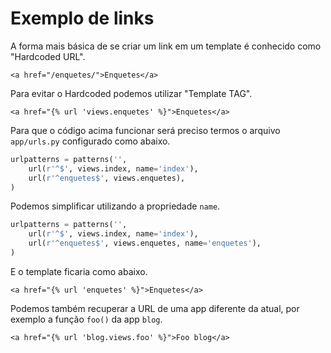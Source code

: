 Exemplo de links
===


A forma mais básica de se criar um link em um template é conhecido como "Hardcoded URL".

    <a href="/enquetes/">Enquetes</a>

Para evitar o Hardcoded podemos utilizar "Template TAG".

    <a href="{% url 'views.enquetes' %}">Enquetes</a>

Para que o código acima funcionar será preciso termos o arquivo `app/urls.py` configurado como abaixo.

```python
urlpatterns = patterns('',
    url(r'^$', views.index, name='index'),
    url(r'^enquetes$', views.enquetes),
)
```

Podemos simplificar utilizando a propriedade `name`.

```python
urlpatterns = patterns('',
    url(r'^$', views.index, name='index'),
    url(r'^enquetes$', views.enquetes, name='enquetes'),
)
```

E o template ficaria como abaixo.

    <a href="{% url 'enquetes' %}">Enquetes</a>

Podemos também recuperar a URL de uma app diferente da atual, por exemplo a função `foo()` da app `blog`.

    <a href="{% url 'blog.views.foo' %}">Foo blog</a>

